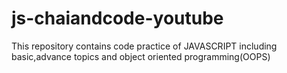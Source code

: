 # js-chaiandcode-youtube
This repository contains code practice of JAVASCRIPT including basic,advance topics and object oriented programming(OOPS)
